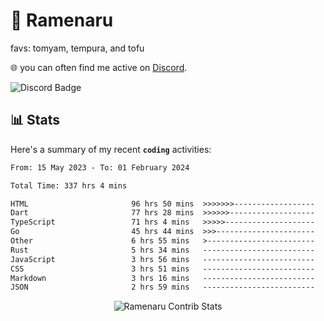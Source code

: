 # 🍜 Ramenaru
favs: tomyam, tempura, and tofu

🌐 you can often find me active on [Discord](https://discordapp.com/users/503291004200157185).

![Discord Badge](https://dcbadge.vercel.app/api/shield/503291004200157185)

## 📊 Stats

Here's a summary of my recent **`coding`** activities:

<!--START_SECTION:waka-->

```txt
From: 15 May 2023 - To: 01 February 2024

Total Time: 337 hrs 4 mins

HTML                       96 hrs 50 mins  >>>>>>>------------------   28.73 %
Dart                       77 hrs 28 mins  >>>>>>-------------------   22.99 %
TypeScript                 71 hrs 4 mins   >>>>>--------------------   21.09 %
Go                         45 hrs 44 mins  >>>----------------------   13.57 %
Other                      6 hrs 55 mins   >------------------------   02.06 %
Rust                       5 hrs 34 mins   -------------------------   01.65 %
JavaScript                 3 hrs 56 mins   -------------------------   01.17 %
CSS                        3 hrs 51 mins   -------------------------   01.15 %
Markdown                   3 hrs 16 mins   -------------------------   00.97 %
JSON                       2 hrs 59 mins   -------------------------   00.89 %
```

<!--END_SECTION:waka-->

<div style="text-align: center;">
   <img align="center" src="https://github-readme-streak-stats.herokuapp.com/?user=Ramenaru&theme=dark&card_width=520" alt="Ramenaru Contrib Stats" />
</div>

